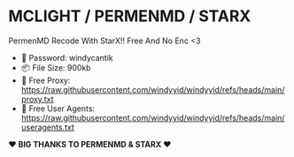 # MCLIGHT / PERMENMD / STARX
PermenMD Recode With StarX!!
Free And No Enc <3

- 🔑 Password: windycantik
- 📦 File Size: 900kb
- 📡 Free Proxy: https://raw.githubusercontent.com/windyyid/windyyid/refs/heads/main/proxy.txt
- 📡 Free User Agents: https://raw.githubusercontent.com/windyyid/windyyid/refs/heads/main/useragents.txt

**❤ BIG THANKS TO PERMENMD & STARX ❤**
